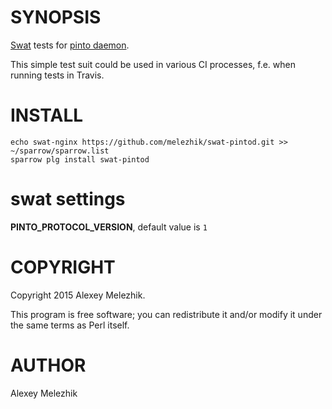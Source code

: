 # SYNOPSIS

[Swat](https://github.com/melezhik/swat) tests for [pinto daemon](http://search.cpan.org/perldoc?pintod).

This simple test suit could be used in various CI processes, f.e. when running tests in Travis.

# INSTALL

    echo swat-nginx https://github.com/melezhik/swat-pintod.git >> ~/sparrow/sparrow.list
    sparrow plg install swat-pintod

  
# swat settings

**PINTO\_PROTOCOL\_VERSION**, default value is `1`


# COPYRIGHT

Copyright 2015 Alexey Melezhik.

This program is free software; you can redistribute it and/or modify it under the same terms as Perl itself.

# AUTHOR

Alexey Melezhik

